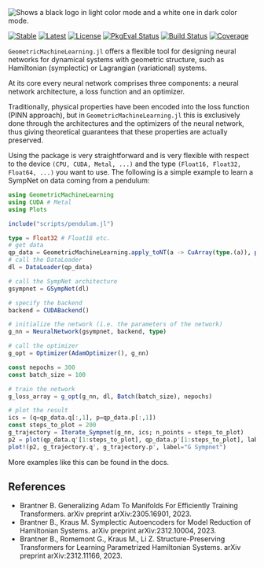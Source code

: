 <picture>
  <source media="(prefers-color-scheme: light)" srcset="https://github.com/JuliaGNI/GeometricMachineLearning.jl/assets/55493704/8d6d1410-b857-4e0f-8609-50e43be9a268">
  <source media="(prefers-color-scheme: dark)" srcset="https://github.com/JuliaGNI/GeometricMachineLearning.jl/assets/55493704/014929d1-2297-4b2c-9359-58cadbb03a0e">
  <img alt="Shows a black logo in light color mode and a white one in dark color mode.">
</picture>


[![Stable](https://img.shields.io/badge/docs-stable-blue.svg)](https://juliagni.github.io/GeometricMachineLearning.jl/stable)
[![Latest](https://img.shields.io/badge/docs-latest-blue.svg)](https://juliagni.github.io/GeometricMachineLearning.jl/latest)
[![License](https://img.shields.io/badge/license-MIT-blue.svg)](LICENSE.md)
[![PkgEval Status](https://juliaci.github.io/NanosoldierReports/pkgeval_badges/G/GeometricMachineLearning.svg)](https://juliaci.github.io/NanosoldierReports/pkgeval_badges/G/GeometricMachineLearning.html)
[![Build Status](https://github.com/JuliaGNI/GeometricMachineLearning.jl/actions/workflows/CI.yml/badge.svg?branch=main)](https://github.com/JuliaGNI/GeometricMachineLearning.jl/actions/workflows/CI.yml?query=branch%3Amain)
[![Coverage](https://codecov.io/gh/JuliaGNI/GeometricMachineLearning.jl/branch/main/graph/badge.svg?token=CFT76RROW2)](https://codecov.io/gh/JuliaGNI/GeometricMachineLearning.jl)

`GeometricMachineLearning.jl` offers a flexible tool for designing neural networks for dynamical systems with geometric structure, such as Hamiltonian (symplectic) or Lagrangian (variational) systems.

At its core every neural network comprises three components: a neural network architecture, a loss function and an optimizer. 

Traditionally, physical properties have been encoded into the loss function (PINN approach), but in `GeometricMachineLearning.jl` this is exclusively done through the architectures and the optimizers of the neural network, thus giving theoretical guarantees that these properties are actually preserved.

Using the package is very straightforward and is very flexible with respect to the device `(CPU, CUDA, Metal, ...)` and the type `(Float16, Float32, Float64, ...)` you want to use. The following is a simple example to learn a SympNet on data coming from a pendulum:
```julia
using GeometricMachineLearning
using CUDA # Metal
using Plots

include("scripts/pendulum.jl")

type = Float32 # Float16 etc.
# get data 
qp_data = GeometricMachineLearning.apply_toNT(a -> CuArray(type.(a)), pendulum_data((q=[0.], p=[1.]); tspan=(0.,100.)))
# call the DataLoader
dl = DataLoader(qp_data)

# call the SympNet architecture
gsympnet = GSympNet(dl)

# specify the backend
backend = CUDABackend()

# initialize the network (i.e. the parameters of the network)
g_nn = NeuralNetwork(gsympnet, backend, type)

# call the optimizer
g_opt = Optimizer(AdamOptimizer(), g_nn)

const nepochs = 300
const batch_size = 100

# train the network
g_loss_array = g_opt(g_nn, dl, Batch(batch_size), nepochs)

# plot the result
ics = (q=qp_data.q[:,1], p=qp_data.p[:,1])
const steps_to_plot = 200
g_trajectory = Iterate_Sympnet(g_nn, ics; n_points = steps_to_plot)
p2 = plot(qp_data.q'[1:steps_to_plot], qp_data.p'[1:steps_to_plot], label="training data")
plot!(p2, g_trajectory.q', g_trajectory.p', label="G Sympnet")
```
More examples like this can be found in the docs.

## References
- Brantner B. Generalizing Adam To Manifolds For Efficiently Training Transformers. arXiv preprint arXiv:2305.16901, 2023.
- Brantner B., Kraus M. Symplectic Autoencoders for Model Reduction of Hamiltonian Systems. arXiv preprint arXiv:2312.10004, 2023.
- Brantner B., Romemont G., Kraus M., Li Z. Structure-Preserving Transformers for Learning Parametrized Hamiltonian Systems. arXiv preprint arXiv:2312.11166, 2023.
